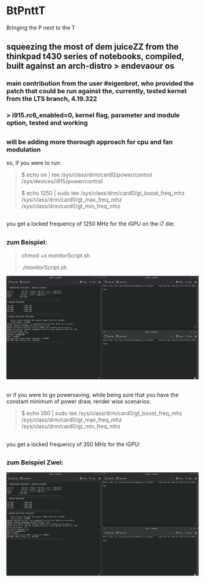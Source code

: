 # BtPnttT
Bringing the P next to the T
## squeezing the most of dem juiceZZ from the thinkpad t430 series of notebooks, compiled, built against an arch-distro > endevaour os
### main contribution from the user #eigenbrot, who provided the patch that could be run against the, currently, tested kernel from the LTS branch, 4.19.322
### > i915.rc6_enabled=0, kernel flag, parameter and module option, tested and working
##
### will be adding more thorough approach for cpu and fan modulation
so, if you were to run:
> $ echo on | tee /sys/class/drm/card0/power/control /sys/devices/i915/power/control
> 
> $ echo 1250 | sudo tee /sys/class/drm/card0/gt_boost_freq_mhz /sys/class/drm/card0/gt_max_freq_mhz /sys/class/drm/card0/gt_min_freq_mhz
## 
you get a locked frequency of 1250 MHz for the iGPU on the i7 die:
## 
### zum Beispiel:
> chmod +x monitorScript.sh
>
> ./monitorScript.sh


<img src="ShpeelanyShecherDuo.png">

## 
or if you were to go powersaving, while being sure that you have the constant minimum of power draw, render wise scenarios:
> $ echo 350 | sudo tee /sys/class/drm/card0/gt_boost_freq_mhz /sys/class/drm/card0/gt_max_freq_mhz /sys/class/drm/card0/gt_min_freq_mhz
##
you get a locked frequency of 350 MHz for the iGPU:
##
### zum Beispiel Zwei:
<img src="ShpeelanyShecherDrei.png">
